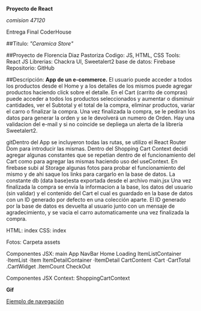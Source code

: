 **Proyecto de React**

*comision 47120*

Entrega Final CoderHouse

##Titulo: *"Ceramica Store"*

##Proyecto de Florencia Diaz Pastoriza
Codigo:  JS, HTML, CSS
Tools: React JS
Librerias: Chackra UI, Sweetalert2
base de datos: Firebase
Repositorio: GitHub

##Descripción: 
**App de un e-commerce.**
El usuario puede acceder a todos los productos desde el Home y a los detalles de los mismos
puede agregar productos haciendo click sobre el detalle.
En el Cart (carrito de compras) puede acceder a todos los productos seleccionados y aumentar o disminuir cantidades, ver el Subtotal y el total de la compra, eliminar productos, variar el carro o finalizar la compra.
Una vez finalizada la compra, se le pediran los datos para generar la orden y se le devolverá un numero de Orden.
Hay una validacion del e-mail y si no coincide se depliega un alerta de la librería Sweetalert2.

gitDentro del App se incluyeron todas las rutas, se utilizo el React Router Dom para introducir las mismas.
Dentro del Shopping Cart Context decidi agregar algunas constantes que se repetian dentro de el funcionamiento del Cart como para agregar las mismas haciendo uso del useContext.
En firebase subi al Storage algunas fotos para probar el funcionamiento del mismo y de ahi saque los links para cargarlo en la base de datos.
La constante db (data base)esta exportada desde el archivo main.jsx
Una vez finalizada la compra se envía la informacion a la base, los datos del usuario (sin validar) y el contenido del Cart el cual es guardado en la base de datos con un ID generado por defecto en una colección aparte.
El ID generado por la base de datos es devuelta al usuario junto con un mensaje de agradecimiento, y se vacia el carro automaticamente una vez finalizada la compra.

HTML:
index
CSS:
index

Fotos:
Carpeta assets

Componentes JSX:
main
App
NavBar
Home
Loading
ItemListContainer
 ·ItemList
    ·Item
ItemDetailContainer
    ·ItemDetail
CartContent
  ·Cart
  ·CartTotal
  .CartWidget
  .ItemCount
CheckOut

Componentes JSX Context:
ShoppingCartContext







**Gif**

[Ejemplo de navegación](https://www.loom.com/share/eedb27b0275642ab8517f7d9dce6c7f2?sid=1d3c8c1f-7a43-4633-bd6f-be906b51a4df)

